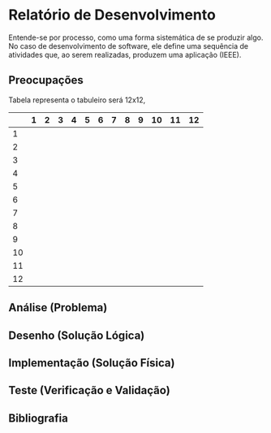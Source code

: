 # Relatório de Desenvolvimento

Entende-se por processo, como uma forma sistemática de se produzir algo. No caso de desenvolvimento de software, ele define uma sequência de atividades que, ao serem realizadas, produzem uma aplicação (IEEE).

## Preocupações

Tabela representa o tabuleiro será 12x12, 

|      | 1    | 2    | 3    | 4    | 5    | 6    | 7    | 8    | 9    | 10   | 11   | 12   |
| ---- | ---- | ---- | ---- | ---- | ---- | ---- | ---- | ---- | ---- | ---- | ---- | ---- |
| 1    |      |      |      |      |      |      |      |      |      |      |      |      |
| 2    |      |      |      |      |      |      |      |      |      |      |      |      |
| 3    |      |      |      |      |      |      |      |      |      |      |      |      |
| 4    |      |      |      |      |      |      |      |      |      |      |      |      |
| 5    |      |      |      |      |      |      |      |      |      |      |      |      |
| 6    |      |      |      |      |      |      |      |      |      |      |      |      |
| 7    |      |      |      |      |      |      |      |      |      |      |      |      |
| 8    |      |      |      |      |      |      |      |      |      |      |      |      |
| 9    |      |      |      |      |      |      |      |      |      |      |      |      |
| 10   |      |      |      |      |      |      |      |      |      |      |      |      |
| 11   |      |      |      |      |      |      |      |      |      |      |      |      |
| 12   |      |      |      |      |      |      |      |      |      |      |      |      |



## Análise (Problema)

## Desenho (Solução Lógica)

## Implementação (Solução Física)

## Teste (Verificação e Validação)

## Bibliografia


